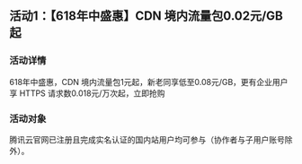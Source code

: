 




## 活动1：【618年中盛惠】CDN 境内流量包0.02元/GB起
### 活动详情
618年中盛惠，CDN 境内流量包1元起，新老同享低至0.08元/GB，更有企业用户享 HTTPS 请求数0.018元/万次起，立即抢购

### 活动对象
腾讯云官网已注册且完成实名认证的国内站用户均可参与（协作者与子用户账号除外）。
